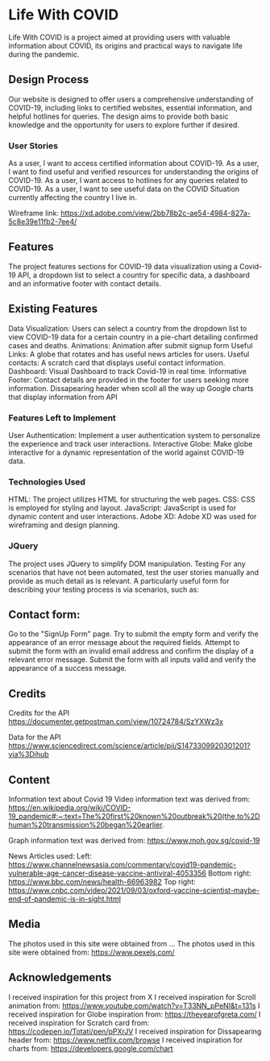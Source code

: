 # Life With COVID
Life With COVID is a project aimed at providing users with valuable information about    COVID, its origins and practical ways to navigate life during the pandemic.

## Design Process
Our website is designed to offer users a comprehensive understanding of COVID-19, including links to certified websites, essential information, and helpful hotlines for queries. The design aims to provide both basic knowledge and the opportunity for users to explore further if desired.

### User Stories
As a user, I want to access certified information about COVID-19.
As a user, I want to find useful and verified resources for understanding the origins of COVID-19.
As a user, I want access to hotlines for any queries related to COVID-19.
As a user, I want to see useful data on the COVID Situation currently affecting the country I live in.

Wireframe link: https://xd.adobe.com/view/2bb78b2c-ae54-4984-827a-5c8e39e11fb2-7ee4/

## Features
The project features sections for COVID-19 data visualization using a Covid-19 API, a dropdown list to select a country for specific data, a dashboard and an informative footer with contact details.


## Existing Features
Data Visualization: Users can select a country from the dropdown list to view COVID-19 data for a certain country in a pie-chart detailing confirmed cases and deaths.
Animations: Animation after submit signup form
Useful Links: A globe that rotates and has useful news articles for users.
Useful contacts: A scratch card that displays useful contact information.
Dashboard: Visual Dashboard to track Covid-19 in real time.
Informative Footer: Contact details are provided in the footer for users seeking more information.
Dissapearing header when scoll all the way up
Google charts that display information from API


### Features Left to Implement
User Authentication: Implement a user authentication system to personalize the experience and track user interactions.
Interactive Globe: Make globe interactive for a dynamic representation of the world against COVID-19 data.

### Technologies Used
HTML: The project utilizes HTML for structuring the web pages.
CSS: CSS is employed for styling and layout.
JavaScript: JavaScript is used for dynamic content and user interactions.
Adobe XD: Adobe XD was used for wireframing and design planning.

### JQuery
The project uses JQuery to simplify DOM manipulation.
Testing
For any scenarios that have not been automated, test the user stories manually and provide as much detail as is relevant. A particularly useful form for describing your testing process is via scenarios, such as:

## Contact form:
Go to the "SignUp Form" page.
Try to submit the empty form and verify the appearance of an error message about the required fields.
Attempt to submit the form with an invalid email address and confirm the display of a relevant error message.
Submit the form with all inputs valid and verify the appearance of a success message.

## Credits
Credits for the API
https://documenter.getpostman.com/view/10724784/SzYXWz3x

Data for the API
https://www.sciencedirect.com/science/article/pii/S1473309920301201?via%3Dihub


## Content
Information text about Covid 19
Video information text was derived from:
https://en.wikipedia.org/wiki/COVID-19_pandemic#:~:text=The%20first%20known%20outbreak%20(the,to%2Dhuman%20transmission%20began%20earlier.

Graph information text was derived from:
https://www.moh.gov.sg/covid-19

News Articles used: 
Left:
https://www.channelnewsasia.com/commentary/covid19-pandemic-vulnerable-age-cancer-disease-vaccine-antiviral-4053356
Bottom right:
https://www.bbc.com/news/health-66963982
Top right:
https://www.cnbc.com/video/2021/09/03/oxford-vaccine-scientist-maybe-end-of-pandemic-is-in-sight.html
## Media
The photos used in this site were obtained from ...
The photos used in this site were obtained from: https://www.pexels.com/
## Acknowledgements
I received inspiration for this project from X
I received inspiration for Scroll animation from: https://www.youtube.com/watch?v=T33NN_pPeNI&t=131s
I received inspiration for Globe inspiration from: https://theyearofgreta.com/
I received inspiration for Scratch card from: https://codepen.io/Totati/pen/pPXrJV
I received inspiration for Dissapearing header from: https://www.netflix.com/browse
I received inspiration for charts from: https://developers.google.com/chart
